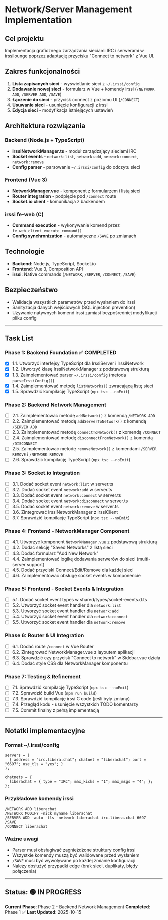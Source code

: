 # Network/Server Management Implementation

## Cel projektu
Implementacja graficznego zarządzania sieciami IRC i serwerami w irssilounge poprzez adaptację przycisku "Connect to network" z Vue UI.

## Zakres funkcjonalności
1. **Lista zapisanych sieci** - wyświetlanie sieci z `~/.irssi/config`
2. **Dodawanie nowej sieci** - formularz w Vue + komendy irssi (`/NETWORK ADD`, `/SERVER ADD`, `/SAVE`)
3. **Łączenie do sieci** - przycisk connect z poziomu UI (`/CONNECT`)
4. **Usuwanie sieci** - usunięcie konfiguracji z irssi
5. **Edycja sieci** - modyfikacja istniejących ustawień

## Architektura rozwiązania

### Backend (Node.js + TypeScript)
- **irssiNetworkManager.ts** - moduł zarządzający sieciami IRC
- **Socket events** - `network:list`, `network:add`, `network:connect`, `network:remove`
- **Config parser** - parsowanie `~/.irssi/config` do odczytu sieci

### Frontend (Vue 3)
- **NetworkManager.vue** - komponent z formularzem i listą sieci
- **Router integration** - podpięcie pod `/connect` route
- **Socket.io client** - komunikacja z backendem

### irssi fe-web (C)
- **Command execution** - wykonywanie komend przez `fe_web_client_execute_command()`
- **Config synchronization** - automatyczne `/SAVE` po zmianach

## Technologie
- **Backend**: Node.js, TypeScript, Socket.io
- **Frontend**: Vue 3, Composition API
- **irssi**: Native commands (`/NETWORK`, `/SERVER`, `/CONNECT`, `/SAVE`)

## Bezpieczeństwo
- Walidacja wszystkich parametrów przed wysłaniem do irssi
- Sanityzacja danych wejściowych (SQL injection prevention)
- Używanie natywnych komend irssi zamiast bezpośredniej modyfikacji pliku config

---

## Task List

### Phase 1: Backend Foundation ✅ COMPLETED
- [x] 1.1. Utworzyć interfejsy TypeScript dla IrssiServer i IrssiNetwork
- [x] 1.2. Utworzyć klasę IrssiNetworkManager z podstawową strukturą
- [x] 1.3. Zaimplementować parser `~/.irssi/config` (metoda `parseIrssiConfig()`)
- [x] 1.4. Zaimplementować metodę `listNetworks()` zwracającą listę sieci
- [x] 1.5. Sprawdzić kompilację TypeScript (`npx tsc --noEmit`)

### Phase 2: Backend Network Management
- [ ] 2.1. Zaimplementować metodę `addNetwork()` z komendą `/NETWORK ADD`
- [ ] 2.2. Zaimplementować metodę `addServerToNetwork()` z komendą `/SERVER ADD`
- [ ] 2.3. Zaimplementować metodę `connectToNetwork()` z komendą `/CONNECT`
- [ ] 2.4. Zaimplementować metodę `disconnectFromNetwork()` z komendą `/DISCONNECT`
- [ ] 2.5. Zaimplementować metodę `removeNetwork()` z komendami `/SERVER REMOVE` i `/NETWORK REMOVE`
- [ ] 2.6. Sprawdzić kompilację TypeScript (`npx tsc --noEmit`)

### Phase 3: Socket.io Integration
- [ ] 3.1. Dodać socket event `network:list` w server.ts
- [ ] 3.2. Dodać socket event `network:add` w server.ts
- [ ] 3.3. Dodać socket event `network:connect` w server.ts
- [ ] 3.4. Dodać socket event `network:disconnect` w server.ts
- [ ] 3.5. Dodać socket event `network:remove` w server.ts
- [ ] 3.6. Zintegrować IrssiNetworkManager z IrssiClient
- [ ] 3.7. Sprawdzić kompilację TypeScript (`npx tsc --noEmit`)

### Phase 4: Frontend - NetworkManager Component
- [ ] 4.1. Utworzyć komponent `NetworkManager.vue` z podstawową strukturą
- [ ] 4.2. Dodać sekcję "Saved Networks" z listą sieci
- [ ] 4.3. Dodać formularz "Add New Network"
- [ ] 4.4. Zaimplementować logikę dodawania serwerów do sieci (multi-server support)
- [ ] 4.5. Dodać przyciski Connect/Edit/Remove dla każdej sieci
- [ ] 4.6. Zaimplementować obsługę socket events w komponencie

### Phase 5: Frontend - Socket Events & Integration
- [ ] 5.1. Dodać socket event types w shared/types/socket-events.d.ts
- [ ] 5.2. Utworzyć socket event handler dla `network:list`
- [ ] 5.3. Utworzyć socket event handler dla `network:add`
- [ ] 5.4. Utworzyć socket event handler dla `network:connect`
- [ ] 5.5. Utworzyć socket event handler dla `network:remove`

### Phase 6: Router & UI Integration
- [ ] 6.1. Dodać route `/connect` w Vue Router
- [ ] 6.2. Zintegrować NetworkManager.vue z layoutem aplikacji
- [ ] 6.3. Sprawdzić czy przycisk "Connect to network" w Sidebar.vue działa
- [ ] 6.4. Dodać style CSS dla NetworkManager komponentu

### Phase 7: Testing & Refinement
- [ ] 7.1. Sprawdzić kompilację TypeScript (`npx tsc --noEmit`)
- [ ] 7.2. Sprawdzić build Vue (`npm run build`)
- [ ] 7.3. Sprawdzić kompilację irssi C code (jeśli były zmiany)
- [ ] 7.4. Przegląd kodu - usunięcie wszystkich TODO komentarzy
- [ ] 7.5. Commit finalny z pełną implementacją

---

## Notatki implementacyjne

### Format ~/.irssi/config
```
servers = (
  { address = "irc.libera.chat"; chatnet = "liberachat"; port = "6697"; use_tls = "yes"; }
);

chatnets = {
  liberachat = { type = "IRC"; max_kicks = "1"; max_msgs = "4"; };
};
```

### Przykładowe komendy irssi
```
/NETWORK ADD liberachat
/NETWORK MODIFY -nick myname liberachat
/SERVER ADD -auto -tls -network liberachat irc.libera.chat 6697
/SAVE
/CONNECT liberachat
```

### Ważne uwagi
- Parser musi obsługiwać zagnieżdżone struktury config irssi
- Wszystkie komendy muszą być walidowane przed wysłaniem
- `/SAVE` musi być wywoływane po każdej zmianie konfiguracji
- Należy obsłużyć przypadki edge (brak sieci, duplikaty, błędy połączenia)

---

## Status: 🟢 IN PROGRESS
**Current Phase**: Phase 2 - Backend Network Management
**Completed**: Phase 1 ✅
**Last Updated**: 2025-10-15
